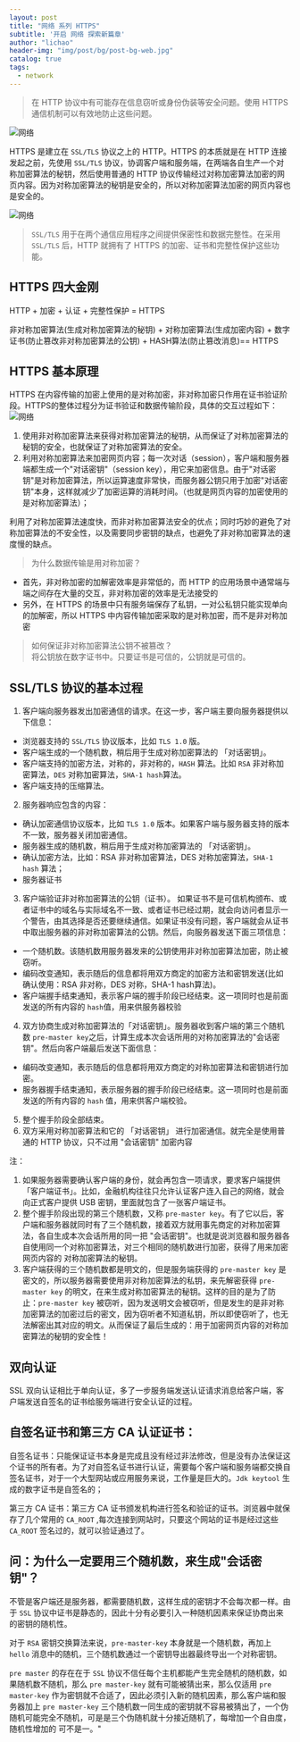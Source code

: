 ```yaml
---
layout: post
title: "网络 系列 HTTPS"
subtitle: '开启 网络 探索新篇章'
author: "lichao"
header-img: "img/post/bg/post-bg-web.jpg"
catalog: true
tags:
  - network 
---
```


> 在 HTTP 协议中有可能存在信息窃听或身份伪装等安全问题。使用 HTTPS 通信机制可以有效地防止这些问题。

![网络](/img/network/29.png)

HTTPS 是建立在 ```SSL/TLS``` 协议之上的 HTTP。HTTPS 的本质就是在 HTTP 连接发起之前，先使用 ```SSL/TLS``` 协议，协调客户端和服务端，在两端各自生产一个对称加密算法的秘钥，然后使用普通的 HTTP 协议传输经过对称加密算法加密的网页内容。因为对称加密算法的秘钥是安全的，所以对称加密算法加密的网页内容也是安全的。

![网络](/img/network/30.png)

> ```SSL/TLS``` 用于在两个通信应用程序之间提供保密性和数据完整性。在采用 ```SSL/TLS``` 后，HTTP 就拥有了 HTTPS 的加密、证书和完整性保护这些功能。

## HTTPS 四大金刚
HTTP + 加密 + 认证 + 完整性保护 = HTTPS

非对称加密算法(生成对称加密算法的秘钥) + 对称加密算法(生成加密内容) + 数字证书(防止篡改非对称加密算法的公钥) + HASH算法(防止篡改消息)== HTTPS

## HTTPS 基本原理
HTTPS 在内容传输的加密上使用的是对称加密，非对称加密只作用在证书验证阶段。HTTPS的整体过程分为证书验证和数据传输阶段，具体的交互过程如下：
![网络](/img/network/31.jpeg)

1. 使用非对称加密算法来获得对称加密算法的秘钥，从而保证了对称加密算法的秘钥的安全，也就保证了对称加密算法的安全。
2. 利用对称加密算法来加密网页内容；每一次对话（session），客户端和服务器端都生成一个"对话密钥"（session key），用它来加密信息。由于"对话密钥"是对称加密算法，所以运算速度非常快，而服务器公钥只用于加密"对话密钥"本身，这样就减少了加密运算的消耗时间。（也就是网页内容的加密使用的是对称加密算法）；

利用了对称加密算法速度快，而非对称加密算法安全的优点；同时巧妙的避免了对称加密算法的不安全性，以及需要同步密钥的缺点，也避免了非对称加密算法的速度慢的缺点。

> 为什么数据传输是用对称加密？
* 首先，非对称加密的加解密效率是非常低的，而 HTTP 的应用场景中通常端与端之间存在大量的交互，非对称加密的效率是无法接受的
* 另外，在 HTTPS 的场景中只有服务端保存了私钥，一对公私钥只能实现单向的加解密，所以 HTTPS 中内容传输加密采取的是对称加密，而不是非对称加密

> 如何保证非对称加密算法公钥不被篡改？     
将公钥放在数字证书中。只要证书是可信的，公钥就是可信的。

## SSL/TLS 协议的基本过程
1. 客户端向服务器发出加密通信的请求。在这一步，客户端主要向服务器提供以下信息：
  * 浏览器支持的 ```SSL/TLS``` 协议版本，比如 ```TLS 1.0``` 版。
  * 客户端生成的一个随机数，稍后用于生成对称加密算法的 「对话密钥」。
  * 客户端支持的加密方法，对称的，非对称的，```HASH``` 算法。比如 ```RSA``` 非对称加密算法，```DES``` 对称加密算法，```SHA-1 hash```算法。
  * 客户端支持的压缩算法。
2. 服务器响应包含的内容：
  * 确认加密通信协议版本，比如 ```TLS 1.0``` 版本。如果客户端与服务器支持的版本不一致，服务器关闭加密通信。
  * 服务器生成的随机数，稍后用于生成对称加密算法的 「对话密钥」。
  * 确认加密方法，比如：RSA 非对称加密算法，DES 对称加密算法，```SHA-1 hash``` 算法；
  * 服务器证书
3. 客户端验证非对称加密算法的公钥（证书）。 如果证书不是可信机构颁布、或者证书中的域名与实际域名不一致、或者证书已经过期，就会向访问者显示一个警告，由其选择是否还要继续通信。如果证书没有问题，客户端就会从证书中取出服务器的非对称加密算法的公钥。然后，向服务器发送下面三项信息：
  * 一个随机数。该随机数用服务器发来的公钥使用非对称加密算法加密，防止被窃听。
  * 编码改变通知，表示随后的信息都将用双方商定的加密方法和密钥发送(比如确认使用：RSA 非对称，DES 对称，SHA-1 hash算法)。
  * 客户端握手结束通知，表示客户端的握手阶段已经结束。这一项同时也是前面发送的所有内容的 ```hash```值，用来供服务器校验
4. 双方协商生成对称加密算法的「对话密钥」。服务器收到客户端的第三个随机数 ```pre-master key```之后，计算生成本次会话所用的对称加密算法的"会话密钥"。然后向客户端最后发送下面信息：
  * 编码改变通知，表示随后的信息都将用双方商定的对称加密算法和密钥进行加密。
  * 服务器握手结束通知，表示服务器的握手阶段已经结束。这一项同时也是前面发送的所有内容的 ```hash``` 值，用来供客户端校验。
5. 整个握手阶段全部结束。
6. 双方采用对称加密算法和它的 「对话密钥」 进行加密通信。就完全是使用普通的 HTTP 协议，只不过用 "会话密钥" 加密内容


注：   
1. 如果服务器需要确认客户端的身份，就会再包含一项请求，要求客户端提供 「客户端证书」。比如，金融机构往往只允许认证客户连入自己的网络，就会向正式客户提供 USB 密钥，里面就包含了一张客户端证书。
2. 整个握手阶段出现的第三个随机数，又称 ```pre-master key```。有了它以后，客户端和服务器就同时有了三个随机数，接着双方就用事先商定的对称加密算法，各自生成本次会话所用的同一把 "会话密钥"。也就是说浏览器和服务器各自使用同一个对称加密算法，对三个相同的随机数进行加密，获得了用来加密网页内容的 对称加密算法的秘钥。
3. 客户端获得的三个随机数都是明文的，但是服务端获得的 ```pre-master key``` 是密文的，所以服务器需要使用非对称加密算法的私钥，来先解密获得 ```pre-master key``` 的明文，在来生成对称加密算法的秘钥。这样的目的是为了防止：```pre-master key``` 被窃听，因为发送明文会被窃听，但是发生的是非对称加密算法的加密过后的密文，因为窃听者不知道私钥，所以即使窃听了，也无法解密出其对应的明文。从而保证了最后生成的：用于加密网页内容的对称加密算法的秘钥的安全性！

	
## 双向认证
SSL 双向认证相比于单向认证，多了一步服务端发送认证请求消息给客户端，客户端发送自签名的证书给服务端进行安全认证的过程。

## 自签名证书和第三方 CA 认证证书：

自签名证书：只能保证证书本身是完成且没有经过非法修改，但是没有办法保证这个证书的所有者。为了对自签名证书进行认证，需要每个客户端和服务端都交换自签名证书，对于一个大型网站或应用服务来说，工作量是巨大的。```Jdk keytool``` 生成的数字证书是自签名的；

第三方 CA 证书：第三方 CA 证书颁发机构进行签名和验证的证书。浏览器中就保存了几个常用的 ```CA_ROOT``` ,每次连接到网站时，只要这个网站的证书是经过这些 ```CA_ROOT``` 签名过的，就可以验证通过了。

## 问：为什么一定要用三个随机数，来生成"会话密钥"？

不管是客户端还是服务器，都需要随机数，这样生成的密钥才不会每次都一样。由于 ```SSL``` 协议中证书是静态的，因此十分有必要引入一种随机因素来保证协商出来的密钥的随机性。

对于 ```RSA``` 密钥交换算法来说，```pre-master-key``` 本身就是一个随机数，再加上 ```hello``` 消息中的随机，三个随机数通过一个密钥导出器最终导出一个对称密钥。

```pre master``` 的存在在于 ```SSL``` 协议不信任每个主机都能产生完全随机的随机数，如果随机数不随机，那么 ```pre master-key``` 就有可能被猜出来，那么仅适用 ```pre master-key``` 作为密钥就不合适了，因此必须引入新的随机因素，那么客户端和服务器加上 ```pre master-key``` 三个随机数一同生成的密钥就不容易被猜出了，一个伪随机可能完全不随机，可是是三个伪随机就十分接近随机了，每增加一个自由度，随机性增加的 可不是一。"